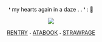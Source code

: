 <p align="center"> ❛ my hearts again in a daze . . ❜ : 🦈
<p align="center"> <img src="https://i.postimg.cc/pXNTbrG6/image-2024-10-01-215642792.png"/>
</p>

<div align="center">
  
[RENTRY](https://rentry.co/oracIeofstars)‎    ‎‎‎‎‎‎˖‎    [ATABOOK](https://bluelock.atabook.org)    ˖    [STRAWPAGE](https://bluelocks.straw.page)
